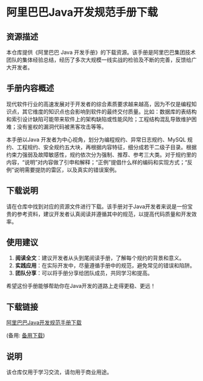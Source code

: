 # 阿里巴巴Java开发规范手册下载

## 资源描述

本仓库提供《阿里巴巴 Java 开发手册》的下载资源。该手册是阿里巴巴集团技术团队的集体经验总结，经历了多次大规模一线实战的检验及不断的完善，反馈给广大开发者。

## 手册内容概述

现代软件行业的高速发展对于开发者的综合素质要求越来越高，因为不仅是编程知识点，其它维度的知识点也会影响到软件的最终交付质量。比如：数据库的表结构和索引设计缺陷可能带来软件上的架构缺陷或性能风险；工程结构混乱导致维护困难；没有鉴权的漏洞代码被黑客攻击等等。

本手册以Java 开发者为中心视角，划分为编程规约、异常日志规约、MySQL 规约、工程规约、安全规约五大块，再根据内容特征，细分成若干二级子目录。根据约束力强弱及故障敏感性，规约依次分为强制、推荐、参考三大类。对于规约里的内容，“说明”对内容做了引申和解释；“正例”提倡什么样的编码和实现方式；“反例”说明需要提防的雷区，以及真实的错误案例。

## 下载说明

请在仓库中找到对应的资源文件进行下载。该手册对于Java开发者来说是一份宝贵的参考资料，建议开发者认真阅读并遵循其中的规范，以提高代码质量和开发效率。

## 使用建议

1. **阅读全文**：建议开发者从头到尾阅读手册，了解每个规约的背景和意义。
2. **实践应用**：在实际开发中，尽量遵循手册中的规范，避免常见的错误和陷阱。
3. **团队分享**：可以将手册分享给团队成员，共同学习和提高。

希望这份手册能够帮助你在Java开发的道路上走得更稳、更远！

## 下载链接
[阿里巴巴Java开发规范手册下载](https://pan.quark.cn/s/28c41bbfa23e) 

(备用: [备用下载](https://pan.baidu.com/s/1dvd5n60EiRLpf4yMbbgPHQ?pwd=1234))

## 说明

该仓库仅用于学习交流，请勿用于商业用途。
